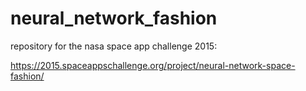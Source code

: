 # neural_network_fashion
repository for the nasa space app challenge 2015:

https://2015.spaceappschallenge.org/project/neural-network-space-fashion/
